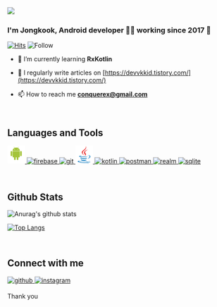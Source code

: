 


<img src="https://cdn.dribbble.com/users/1201592/screenshots/9078494/media/422a760a51cef7de2fa3db9daf697853.gif" width="360">



### I'm Jongkook, Android developer 👨‍💻 working since 2017 🚀  

[![Hits](https://hits.seeyoufarm.com/api/count/incr/badge.svg?url=https://github.com/conquerex)](https://hits.seeyoufarm.com) ![Follow](https://img.shields.io/github/followers/conquerex?label=Follow)

- 🌱 I’m currently learning **RxKotlin**  


- 📝 I regularly write articles on [https://devvkkid.tistory.com/](https://devvkkid.tistory.com/)  


- 📫 How to reach me **conquerex@gmail.com**  


<br/>  


## Languages and Tools

<p align="left"> <a href="https://developer.android.com" target="_blank"> <img src="https://raw.githubusercontent.com/devicons/devicon/master/icons/android/android-original-wordmark.svg" alt="android" width="40" height="40"/> </a> <a href="https://firebase.google.com/" target="_blank"> <img src="https://www.vectorlogo.zone/logos/firebase/firebase-icon.svg" alt="firebase" width="40" height="40"/> </a> <a href="https://git-scm.com/" target="_blank"> <img src="https://www.vectorlogo.zone/logos/git-scm/git-scm-icon.svg" alt="git" width="40" height="40"/> </a> <a href="https://www.java.com" target="_blank"> <img src="https://raw.githubusercontent.com/devicons/devicon/master/icons/java/java-original.svg" alt="java" width="40" height="40"/> </a> <a href="https://kotlinlang.org" target="_blank"> <img src="https://www.vectorlogo.zone/logos/kotlinlang/kotlinlang-icon.svg" alt="kotlin" width="40" height="40"/> </a> <a href="https://postman.com" target="_blank"> <img src="https://www.vectorlogo.zone/logos/getpostman/getpostman-icon.svg" alt="postman" width="40" height="40"/> </a> <a href="https://realm.io/" target="_blank"> <img src="https://raw.githubusercontent.com/bestofjs/bestofjs-webui/8665e8c267a0215f3159df28b33c365198101df5/public/logos/realm.svg" alt="realm" width="40" height="40"/> </a> <a href="https://www.sqlite.org/" target="_blank"> <img src="https://www.vectorlogo.zone/logos/sqlite/sqlite-icon.svg" alt="sqlite" width="40" height="40"/> </a> </p>

<br/>

## Github Stats  

![Anurag's github stats](https://github-readme-stats.vercel.app/api?username=conquerex&show_icons=true&theme=synthwave)

[![Top Langs](https://github-readme-stats.vercel.app/api/top-langs/?username=conquerex&layout=compact)](https://github.com/conquerex)


<br/>  

## Connect with me  
<div align="left">
<a href="https://github.com/conquerex" target="_blank">
<img src=https://img.shields.io/badge/github-%2324292e.svg?&style=for-the-badge&logo=github&logoColor=white alt=github style="margin-bottom: 5px;" />
</a>
<a href="https://instagram.com/bingocake" target="_blank">
<img src=https://img.shields.io/badge/instagram-%23E45285.svg?&style=for-the-badge&logo=instagram&logoColor=white alt=instagram style="margin-bottom: 5px;" />
</a>  
</div>  


Thank you


<br/>  
